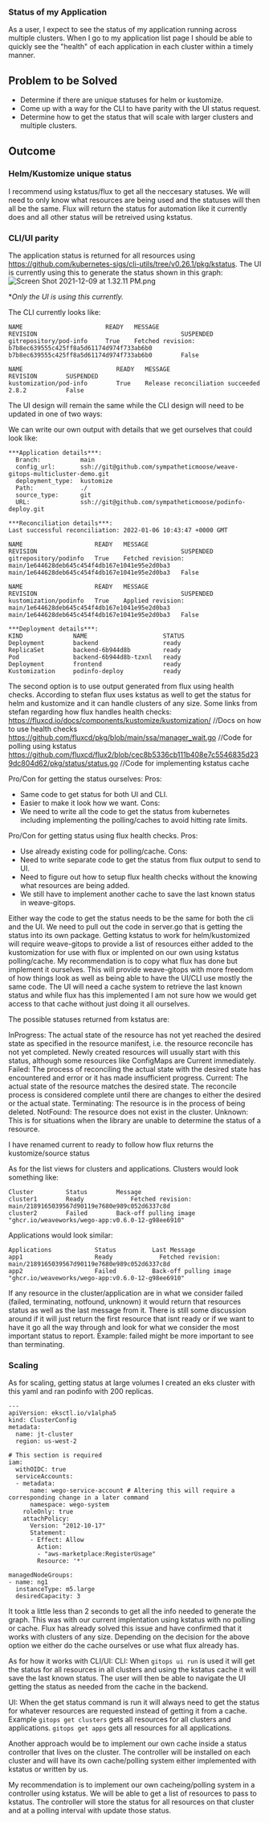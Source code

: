 ### Status of my Application

As a user, I expect to see the status of my application running across multiple clusters. When I go to my application list page I should be able to quickly see the "health" of each application in each cluster within a timely manner.

## Problem to be Solved

- Determine if there are unique statuses for helm or kustomize.
- Come up with a way for the CLI to have parity with the UI status request.
- Determine how to get the status that will scale with larger clusters and multiple clusters.

## Outcome

### Helm/Kustomize unique status

I recommend using kstatus/flux to get all the neccesary statuses. We will need to only know what resources are being used and the statuses will then all be the same. Flux will return the status for automation like it currently does and all other status will be retreived using kstatus.

### CLI/UI parity

The application status is returned for all resources using https://github.com/kubernetes-sigs/cli-utils/tree/v0.26.1/pkg/kstatus. The UI is currently using this to generate the status shown in this graph: 
![Screen Shot 2021-12-09 at 1.32.11 PM.png](https://images.zenhubusercontent.com/60f5a90306cf76325d5accdc/be24ca61-a0dd-47d6-a847-240b38f422af)

*_Only the UI is using this currently._

The CLI currently looks like:
```
NAME                       READY   MESSAGE                                                         REVISION                                        SUSPENDED 
gitrepository/pod-info     True    Fetched revision: b7b8ec639555c425ff8a5d61174d974f733ab6b0      b7b8ec639555c425ff8a5d61174d974f733ab6b0        False    

NAME                          READY   MESSAGE                                 REVISION        SUSPENDED 
kustomization/pod-info        True    Release reconciliation succeeded        2.8.2           False    
```

The UI design will remain the same while the CLI design will need to be updated in one of two ways: 

We can write our own output with details that we get ourselves that could look like:
```
***Application details***:
  Branch:           main
  config_url:       ssh://git@github.com/sympatheticmoose/weave-gitops-multicluster-demo.git
  deployment_type:  kustomize
  Path:             ./
  source_type:      git
  URL:              ssh://git@github.com/sympatheticmoose/podinfo-deploy.git

***Reconciliation details***:
Last successful reconciliation: 2022-01-06 10:43:47 +0000 GMT

NAME                 	READY	MESSAGE                                                        	REVISION                                     	SUSPENDED 
gitrepository/podinfo	True 	Fetched revision: main/1e644628deb645c454f4db167e1041e95e2d0ba3	main/1e644628deb645c454f4db167e1041e95e2d0ba3	False    	

NAME                 	READY	MESSAGE                                                        	REVISION                                     	SUSPENDED 
kustomization/podinfo	True 	Applied revision: main/1e644628deb645c454f4db167e1041e95e2d0ba3	main/1e644628deb645c454f4db167e1041e95e2d0ba3	False  

***Deployment details***:
KIND              NAME                     STATUS
Deployment        backend                  ready
ReplicaSet        backend-6b944d8b         ready
Pod               backend-6b944d8b-tzxnl   ready
Deployment        frontend                 ready
Kustomization     podinfo-deploy           ready
```

The second option is to use output generated from flux using health checks. According to stefan flux uses kstatus as well to get the status for helm and kustomize and it can handle clusters of any size. Some links from stefan regarding how flux handles health checks:
https://fluxcd.io/docs/components/kustomize/kustomization/ //Docs on how to use health checks
https://github.com/fluxcd/pkg/blob/main/ssa/manager_wait.go //Code for polling using kstatus
https://github.com/fluxcd/flux2/blob/cec8b5336cb111b408e7c5546835d239dc804d62/pkg/status/status.go //Code for implementing kstatus cache

Pro/Con for getting the status ourselves:
Pros:
  - Same code to get status for both UI and CLI.
  - Easier to make it look how we want.
Cons:
  - We need to write all the code to get the status from kubernetes including implementing the polling/caches to avoid hitting rate limits.

Pro/Con for getting status using flux health checks.
Pros:
  - Use already existing code for polling/cache.
Cons:
  - Need to write separate code to get the status from flux output to send to UI.
  - Need to figure out how to setup flux health checks without the knowing what resources are being added.
  - We still have to implement another cache to save the last known status in weave-gitops.

Either way the code to get the status needs to be the same for both the cli and the UI. We need to pull out the code in server.go that is getting the status into its own package.
Getting kstatus to work for helm/kustomized will require weave-gitops to provide a list of resources either added to the kustomization for use with flux or implented on our own using kstatus polling/cache. My recommendation is to copy what flux has done but implement it ourselves. This will provide weave-gitops with more freedom of how things look as well as being able to have the UI/CLI use mostly the same code. The UI will need a cache system to retrieve the last known status and while flux has this implemented I am not sure how we would get access to that cache without just doing it all ourselves.

The possible statuses returned from kstatus are:

InProgress: The actual state of the resource has not yet reached the desired state as specified in the resource manifest, i.e. the resource reconcile has not yet completed. Newly created resources will usually start with this status, although some resources like ConfigMaps are Current immediately.
Failed: The process of reconciling the actual state with the desired state has encountered and error or it has made insufficient progress.
Current: The actual state of the resource matches the desired state. The reconcile process is considered complete until there are changes to either the desired or the actual state.
Terminating: The resource is in the process of being deleted.
NotFound: The resource does not exist in the cluster.
Unknown: This is for situations when the library are unable to determine the status of a resource.

I have renamed current to ready to follow how flux returns the kustomize/source status

As for the list views for clusters and applications.
Clusters would look something like:
```
Cluster			Status		  Message
cluster1		Ready			  Fetched revision: main/2189165039567d90119e7680e989c052d6337c8d
cluster2		Failed		  Back-off pulling image "ghcr.io/weaveworks/wego-app:v0.6.0-12-g98ee6910"
```

Applications would look similar:
```
Applications			Status			Last Message
app1			        Ready			  Fetched revision: main/2189165039567d90119e7680e989c052d6337c8d
app2			        Failed			Back-off pulling image "ghcr.io/weaveworks/wego-app:v0.6.0-12-g98ee6910"
```
If any resource in the cluster/application are in what we consider failed (failed, terminating, notfound, unknown) it would return that resources status as well as the last message from it. There is still some discussion around if it will just return the first resource that isnt ready or if we want to have it go all the way through and look for what we consider the most important status to report. Example: failed might be more important to see than terminating.

### Scaling

As for scaling, getting status at large volumes I created an eks cluster with this yaml and ran podinfo with 200 replicas.
```
---
apiVersion: eksctl.io/v1alpha5
kind: ClusterConfig
metadata:
  name: jt-cluster
  region: us-west-2

# This section is required
iam:
  withOIDC: true
  serviceAccounts:
  - metadata:
      name: wego-service-account # Altering this will require a corresponding change in a later command
      namespace: wego-system
    roleOnly: true
    attachPolicy:
      Version: "2012-10-17"
      Statement:
      - Effect: Allow
        Action:
        - "aws-marketplace:RegisterUsage"
        Resource: '*'

managedNodeGroups:
- name: ng1
  instanceType: m5.large
  desiredCapacity: 3

```
It took a little less than 2 seconds to get all the info needed to generate the graph. This was with our current implentation using kstatus with no polling or cache. Flux has already solved this issue and have confirmed that it works with clusters of any size. Depending on the decision for the above option we either do the cache ourselves or use what flux already has.

As for how it works with CLI/UI:
CLI:
 When `gitops ui run` is used it will get the status for all resources in all clusters and using the kstatus cache it will save the last known status. The user will then be able to navigate the UI getting the status as needed from the cache in the backend.

UI: 
 When the get status command is run it will always need to get the status for whatever resources are requested instead of getting it from a cache. Example `gitops get clusters` gets all resources for all clusters and applications. `gitops get apps` gets all resources for all applications.

Another approach would be to implement our own cache inside a status controller that lives on the cluster. The controller will be installed on each cluster and will have its own cache/polling system either implemented with kstatus or written by us. 

My recommendation is to implement our own cacheing/polling system in a controller using kstatus. We will be able to get a list of resources to pass to kstatus. The controller will store the status for all resources on that cluster and at a polling interval with update those status.







